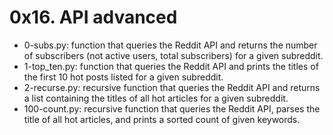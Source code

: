 # 0x16. API advanced

- 0-subs.py: function that queries the Reddit API and returns the number of subscribers (not active users, total subscribers) for a given subreddit.
- 1-top_ten.py: function that queries the Reddit API and prints the titles of the first 10 hot posts listed for a given subreddit.
- 2-recurse.py: recursive function that queries the Reddit API and returns a list containing the titles of all hot articles for a given subreddit.
- 100-count.py: recursive function that queries the Reddit API, parses the title of all hot articles, and prints a sorted count of given keywords.
